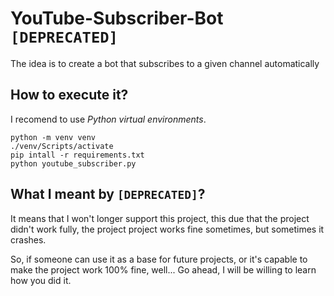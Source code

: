 # YouTube-Subscriber-Bot `[DEPRECATED]`

The idea is to create a bot that subscribes to a given channel automatically

## How to execute it?

I recomend to use *Python virtual environments*.

```shell
python -m venv venv
./venv/Scripts/activate
pip intall -r requirements.txt
python youtube_subscriber.py
```

## What I meant by `[DEPRECATED]`?

It means that I won't longer support this project, this due that the project didn't work fully,
the project project works fine sometimes, but sometimes it crashes.

So, if someone can use it as a base for future projects, or it's capable to make the project work
100% fine, well... Go ahead, I will be willing to learn how you did it.